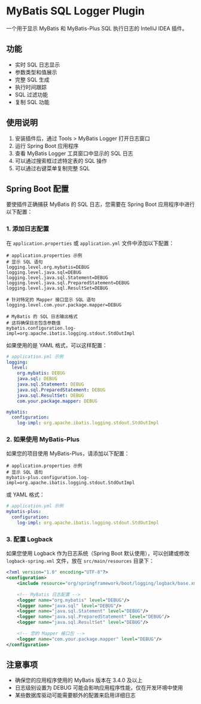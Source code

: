 # MyBatis SQL Logger Plugin

一个用于显示 MyBatis 和 MyBatis-Plus SQL 执行日志的 IntelliJ IDEA 插件。

## 功能

- 实时 SQL 日志显示
- 参数类型和值展示
- 完整 SQL 生成
- 执行时间跟踪
- SQL 过滤功能
- 复制 SQL 功能

## 使用说明

1. 安装插件后，通过 Tools > MyBatis Logger 打开日志窗口
2. 运行 Spring Boot 应用程序
3. 查看 MyBatis Logger 工具窗口中显示的 SQL 日志
4. 可以通过搜索框过滤特定表的 SQL 操作
5. 可以通过右键菜单复制完整 SQL

## Spring Boot 配置

要使插件正确捕获 MyBatis 的 SQL 日志，您需要在 Spring Boot 应用程序中进行以下配置：

### 1. 添加日志配置

在 `application.properties` 或 `application.yml` 文件中添加以下配置：

```properties
# application.properties 示例
# 显示 SQL 语句
logging.level.org.mybatis=DEBUG
logging.level.java.sql=DEBUG
logging.level.java.sql.Statement=DEBUG
logging.level.java.sql.PreparedStatement=DEBUG
logging.level.java.sql.ResultSet=DEBUG

# 针对特定的 Mapper 接口显示 SQL 语句
logging.level.com.your.package.mapper=DEBUG

# MyBatis 的 SQL 日志输出格式
# 这将确保日志包含参数值
mybatis.configuration.log-impl=org.apache.ibatis.logging.stdout.StdOutImpl
```

如果使用的是 YAML 格式，可以这样配置：

```yaml
# application.yml 示例
logging:
  level:
    org.mybatis: DEBUG
    java.sql: DEBUG
    java.sql.Statement: DEBUG
    java.sql.PreparedStatement: DEBUG
    java.sql.ResultSet: DEBUG
    com.your.package.mapper: DEBUG

mybatis:
  configuration:
    log-impl: org.apache.ibatis.logging.stdout.StdOutImpl
```

### 2. 如果使用 MyBatis-Plus

如果您的项目使用 MyBatis-Plus，请添加以下配置：

```properties
# application.properties 示例
# 显示 SQL 语句
mybatis-plus.configuration.log-impl=org.apache.ibatis.logging.stdout.StdOutImpl
```

或 YAML 格式：

```yaml
# application.yml 示例
mybatis-plus:
  configuration:
    log-impl: org.apache.ibatis.logging.stdout.StdOutImpl
```

### 3. 配置 Logback

如果您使用 Logback 作为日志系统（Spring Boot 默认使用），可以创建或修改 `logback-spring.xml` 文件，放在 `src/main/resources` 目录下：

```xml
<?xml version="1.0" encoding="UTF-8"?>
<configuration>
    <include resource="org/springframework/boot/logging/logback/base.xml"/>
    
    <!-- MyBatis 日志配置 -->
    <logger name="org.mybatis" level="DEBUG"/>
    <logger name="java.sql" level="DEBUG"/>
    <logger name="java.sql.Statement" level="DEBUG"/>
    <logger name="java.sql.PreparedStatement" level="DEBUG"/>
    <logger name="java.sql.ResultSet" level="DEBUG"/>
    
    <!-- 您的 Mapper 接口包 -->
    <logger name="com.your.package.mapper" level="DEBUG"/>
</configuration>
```

## 注意事项

- 确保您的应用程序使用的 MyBatis 版本在 3.4.0 及以上
- 日志级别设置为 DEBUG 可能会影响应用程序性能，仅在开发环境中使用
- 某些数据库驱动可能需要额外的配置来启用详细日志 